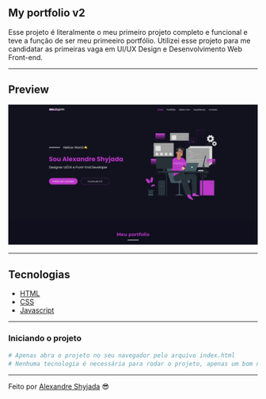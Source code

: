 ## My portfolio v2

Esse projeto é literalmente o meu primeiro projeto completo e funcional e teve a função de ser meu primeeiro portfólio. Utilizei esse projeto para me candidatar as primeiras vaga em UI/UX Design e Desenvolvimento Web Front-end.

---

## Preview

<p align="center"><img src="./project/img/preview.png" alt="preview"></p>

---

## Tecnologias

- [HTML](https://developer.mozilla.org/pt-BR/docs/Web/HTML)
- [CSS](https://developer.mozilla.org/pt-BR/docs/Web/CSS)
- [Javascript](https://developer.mozilla.org/pt-BR/docs/Web/Javascript)

---

### **Iniciando o projeto**

```bash
# Apenas abra o projeto no seu navegador pelo arquivo index.html
# Nenhuma tecnologia é necessária para rodar o projeto, apenas um bom navegador de internet

```

---

Feito por [Alexandre Shyjada](https://www.alexshyjada.com/) 😎
